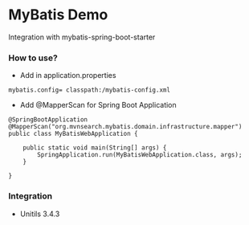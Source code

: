 MyBatis Demo
============================================
Integration with mybatis-spring-boot-starter

### How to use?

*  Add in application.properties

```properties
mybatis.config= classpath:/mybatis-config.xml

```
* Add @MapperScan for Spring Boot Application

```
@SpringBootApplication
@MapperScan("org.mvnsearch.mybatis.domain.infrastructure.mapper")
public class MyBatisWebApplication {

    public static void main(String[] args) {
        SpringApplication.run(MyBatisWebApplication.class, args);
    }

}
```

### Integration

* Unitils 3.4.3